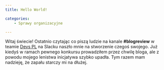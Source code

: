 ```yaml
---
title: Hello World!

categories:
    - Sprawy organizacyjne

---
```

Witaj świecie! Ostatnio czytając co piszą ludzie na kanale **#blogreview** w teamie [Devs PL](https://devspl.slack.com) na Slacku naszło mnie na stworzenie czegoś swojego. Już kiedyś w ramach pewnego konkursu prowadziłem przez chwilę bloga, ale z powodu mojego lenistwa inicjatywa szybko upadła. Tym razem mam nadzieję, że zapału starczy mi na dłużej.